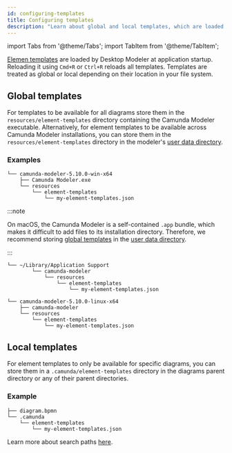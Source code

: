 ```yaml
---
id: configuring-templates
title: Configuring templates
description: "Learn about global and local templates, which are loaded by the modeler at application startup."
---
```


import Tabs from '@theme/Tabs';
import TabItem from '@theme/TabItem';

[Elemen templates](/components/modeler/element-templates/about-templates.md) are loaded by Desktop Modeler at application startup. Reloading it using `Cmd+R` or `Ctrl+R` reloads all templates. Templates are treated as global or local depending on their location in your file system.

## Global templates

For templates to be available for all diagrams store them in the `resources/element-templates` directory containing the Camunda Modeler executable. Alternatively, for element templates to be available across Camunda Modeler installations, you can store them in the `resources/element-templates` directory in the modeler's [user data directory](../../search-paths#user-data-directory).

### Examples

<Tabs>
  <TabItem value="windows" label="Windows">

```
└── camunda-modeler-5.10.0-win-x64
    ├── Camunda Modeler.exe
    └── resources
        └── element-templates
            └── my-element-templates.json
```

  </TabItem>
  <TabItem value="mac" label="macOS">

:::note

On macOS, the Camunda Modeler is a self-contained `.app` bundle, which makes it difficult to add files to its installation directory. Therefore, we recommend storing [global templates](#global-templates) in the [user data directory](../../search-paths#user-data-directory).

:::

```
└── ~/Library/Application Support
        └── camunda-modeler
            └── resources
                └── element-templates
                    └── my-element-templates.json
```

  </TabItem>
  <TabItem value="linux" label="Linux">

```
└── camunda-modeler-5.10.0-linux-x64
    ├── camunda-modeler
    └── resources
        └── element-templates
            └── my-element-templates.json
```

  </TabItem>
</Tabs>

## Local templates

For element templates to only be available for specific diagrams, you can store them in a `.camunda/element-templates` directory in the diagrams parent directory or any of their parent directories.

### Example

```
├── diagram.bpmn
└── .camunda
    └── element-templates
        └── my-element-templates.json
```

Learn more about search paths [here](../../search-paths).
